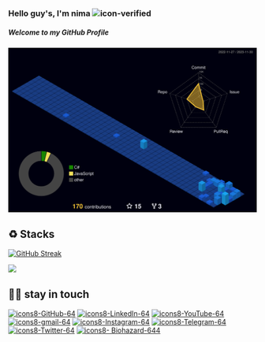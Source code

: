 ### Hello guy's, I'm nima  ![icon-verified](https://img.icons8.com/color/20/verified-account--v1.png)
##### Welcome to my GitHub Profile

![](./profile-3d-contrib/profile-night-view.svg)



## ♻ Stacks

[![GitHub Streak](https://github-readme-streak-stats.herokuapp.com?user=NiREvil5thacc&theme=windows-dark&type=png)](https://git.io/streak-stats)



[![](https://visitcount.itsvg.in/api?id=NiREvil&label=Profile%20Views&pretty=true)](https://github.com/NiREvil5thacc)









## 🚬🗿 stay in touch

[![icons8-GitHub-64](https://img.icons8.com/arcade/64/github.png)](https://github.com/NiREvil5thacc)
[![icons8-LinkedIn-64](https://img.icons8.com/arcade/64/linkedin-circled.png)](https://au.linkedin.com/in/nirevil)
[![icons8-YouTube-64](https://img.icons8.com/arcade/64/youtube-play.png)](http://www.youtube.com/@NiREvil)
[![icons8-gmail-64](https://img.icons8.com/arcade/64/gmail.png)](mailto:nirevil2020@gmail.com)
[![icons8-Instagram-64](https://img.icons8.com/arcade/64/instagram-new.png)](https://instagram.com/nima_radical_?igshid=OGQ5ZDc2ODk2ZA==)
[![icons8-Telegram-64](https://img.icons8.com/arcade/64/telegram-app.png)](https://t.me/NiREvil)
[![icons8-Twitter-64](https://img.icons8.com/arcade/64/twitter.png)](https://twitter.com/NiREvil_)
[![icons8- Biohazard-644](https://img.icons8.com/arcade/64/poison.png)](https://t.me/F_NiREvil)
